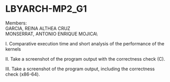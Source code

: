 # LBYARCH-MP2_G1

Members:\
GARCIA, REINA ALTHEA CRUZ\
MONSERRAT, ANTONIO ENRIQUE MOJICA\

I. Comparative execution time and short analysis of the performance of the kernels

II. Take a screenshot of the program output with the correctness check (C).

III. Take a screenshot of the program output, including the correctness check (x86-64).
